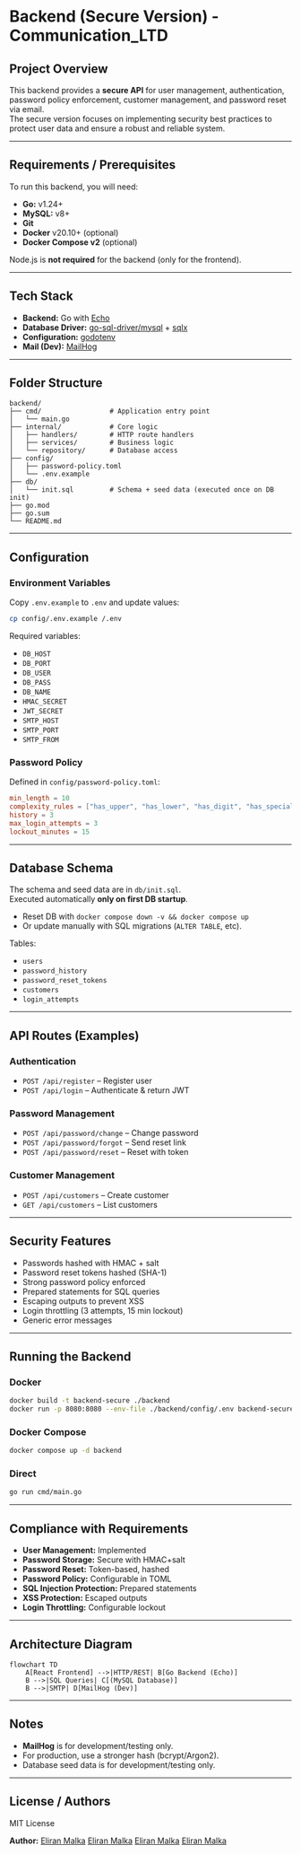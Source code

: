 # Backend (Secure Version) - Communication_LTD

## Project Overview
This backend provides a **secure API** for user management, authentication, password policy enforcement, customer management, and password reset via email.  
The secure version focuses on implementing security best practices to protect user data and ensure a robust and reliable system.

---

## Requirements / Prerequisites
To run this backend, you will need:

- **Go:** v1.24+  
- **MySQL:** v8+  
- **Git**  
- **Docker** v20.10+ (optional)  
- **Docker Compose v2** (optional)  

Node.js is **not required** for the backend (only for the frontend).

---

## Tech Stack
- **Backend:** Go with [Echo](https://echo.labstack.com/)  
- **Database Driver:** [go-sql-driver/mysql](https://github.com/go-sql-driver/mysql) + [sqlx](https://github.com/jmoiron/sqlx)  
- **Configuration:** [godotenv](https://github.com/joho/godotenv)  
- **Mail (Dev):** [MailHog](https://github.com/mailhog/MailHog)  

---

## Folder Structure
```
backend/
├── cmd/                 # Application entry point
│   └── main.go
├── internal/            # Core logic
│   ├── handlers/        # HTTP route handlers
│   ├── services/        # Business logic
│   └── repository/      # Database access
├── config/
│   ├── password-policy.toml
│   └── .env.example
├── db/
│   └── init.sql         # Schema + seed data (executed once on DB init)
├── go.mod
├── go.sum
└── README.md
```

---

## Configuration

### Environment Variables
Copy `.env.example` to `.env` and update values:

```bash
cp config/.env.example /.env
```

Required variables:

- `DB_HOST`  
- `DB_PORT`  
- `DB_USER`  
- `DB_PASS`  
- `DB_NAME`  
- `HMAC_SECRET`  
- `JWT_SECRET`  
- `SMTP_HOST`  
- `SMTP_PORT`  
- `SMTP_FROM`  

### Password Policy
Defined in `config/password-policy.toml`:

```toml
min_length = 10
complexity_rules = ["has_upper", "has_lower", "has_digit", "has_special"]
history = 3
max_login_attempts = 3
lockout_minutes = 15
```

---

## Database Schema
The schema and seed data are in `db/init.sql`.  
Executed automatically **only on first DB startup**.  

- Reset DB with `docker compose down -v && docker compose up`  
- Or update manually with SQL migrations (`ALTER TABLE`, etc).  

Tables:
- `users`  
- `password_history`  
- `password_reset_tokens`  
- `customers`  
- `login_attempts`  

---

## API Routes (Examples)

### Authentication
- `POST /api/register` – Register user  
- `POST /api/login` – Authenticate & return JWT  

### Password Management
- `POST /api/password/change` – Change password  
- `POST /api/password/forgot` – Send reset link  
- `POST /api/password/reset` – Reset with token  

### Customer Management
- `POST /api/customers` – Create customer  
- `GET /api/customers` – List customers  

---

## Security Features
- Passwords hashed with HMAC + salt  
- Password reset tokens hashed (SHA-1)  
- Strong password policy enforced  
- Prepared statements for SQL queries  
- Escaping outputs to prevent XSS  
- Login throttling (3 attempts, 15 min lockout)  
- Generic error messages  

---

## Running the Backend

### Docker
```bash
docker build -t backend-secure ./backend
docker run -p 8080:8080 --env-file ./backend/config/.env backend-secure
```

### Docker Compose
```bash
docker compose up -d backend
```

### Direct
```bash
go run cmd/main.go
```

---

## Compliance with Requirements
- **User Management:** Implemented  
- **Password Storage:** Secure with HMAC+salt  
- **Password Reset:** Token-based, hashed  
- **Password Policy:** Configurable in TOML  
- **SQL Injection Protection:** Prepared statements  
- **XSS Protection:** Escaped outputs  
- **Login Throttling:** Configurable lockout  

---

## Architecture Diagram

```mermaid
flowchart TD
    A[React Frontend] -->|HTTP/REST| B[Go Backend (Echo)]
    B -->|SQL Queries| C[(MySQL Database)]
    B -->|SMTP| D[MailHog (Dev)]
```

---

## Notes
- **MailHog** is for development/testing only.  
- For production, use a stronger hash (bcrypt/Argon2).  
- Database seed data is for development/testing only.

---

## License / Authors
MIT License  

**Author:** [Eliran Malka](https://github.com/EliranMalka1)
            [Eliran Malka](https://github.com/EliranMalka1)
            [Eliran Malka](https://github.com/EliranMalka1)
            [Eliran Malka](https://github.com/EliranMalka1)
